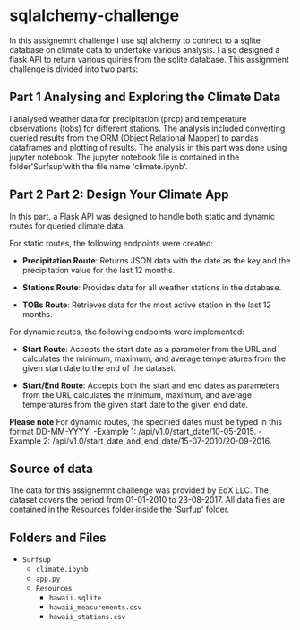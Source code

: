# sqlalchemy-challenge
In this assignemnt challenge I use sql alchemy to connect to a sqlite database on climate data to undertake various analysis. I also designed a flask API to return various quiries from the sqlite database. This assignment challenge is divided into two parts:

## Part 1 Analysing and Exploring the Climate Data
I analysed weather data for precipitation (prcp) and temperature observations (tobs) for different stations. The analysis included converting queried results from the ORM (Object Relational Mapper) to pandas dataframes and plotting of results. The analysis in this part was done using jupyter notebook. The jupyter notebook file is contained in the folder'Surfsup'with the file name 'climate.ipynb'. 

## Part 2 Part 2: Design Your Climate App
In this part, a Flask API was designed to handle both static and dynamic routes for queried climate data.

For static routes, the following endpoints were created:

- **Precipitation Route**: Returns JSON data with the date as the key and the precipitation value for the last 12 months.

- **Stations Route**: Provides data for all weather stations in the database.

- **TOBs Route**: Retrieves data for the most active station in the last 12 months.

For dynamic routes, the following endpoints were implemented:

- **Start Route**: Accepts the start date as a parameter from the URL and calculates the minimum, maximum, and average temperatures from the given start date to the end of the dataset.

- **Start/End Route**: Accepts both the start and end dates as parameters from the URL calculates the minimum, maximum, and average temperatures from the given start date to the given end date.

**Please note** For dynamic routes, the specified dates must be typed in this format DD-MM-YYYY.
        -Example 1: /api/v1.0/start_date/10-05-2015.
        -Example 2: /api/v1.0/start_date_and_end_date/15-07-2010/20-09-2016.
    
## Source of data
The data for this assignemnt challenge was provided by EdX LLC. The dataset covers the period from 01-01-2010 to 23-08-2017. All data files are contained in the Resources folder inside the 'Surfup' folder. 

## Folders and Files
- `Surfsup`
  - `climate.ipynb`
  - `app.py`
   - `Resources`
     - `hawaii.sqlite`
     - `hawaii_measurements.csv`
     - `hawaii_stations.csv`
    
